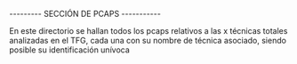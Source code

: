 --------- SECCIÓN DE PCAPS -----------

En este directorio se hallan todos los pcaps relativos a las x técnicas totales analizadas en el TFG, cada una con su nombre de técnica asociado, siendo posible su identificación unívoca
